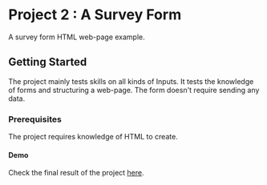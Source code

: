 # Project 2 : A Survey Form

A survey form HTML web-page example.

## Getting Started

The project mainly tests skills on all kinds of Inputs. It tests the knowledge of forms and structuring a web-page.
The form doesn't require sending any data.

### Prerequisites

The project requires knowledge of HTML to create.

#### Demo
Check the final result of the project [here](https://ahmedsomaa.github.io/html-css-projects/project-2/).
